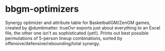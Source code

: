 # bbgm-optimizers

Synergy optimizer and attribute table for BasketballGM/ZenGM games, created by @dumbmatter. trueOvr exports just about everything to an Excel file, the other one isn't as sophisticated (yet!). Prints out best possible permutations of 5-person lineup combinations, sorted by offensive/defensive/rebounding/total synergy. 
